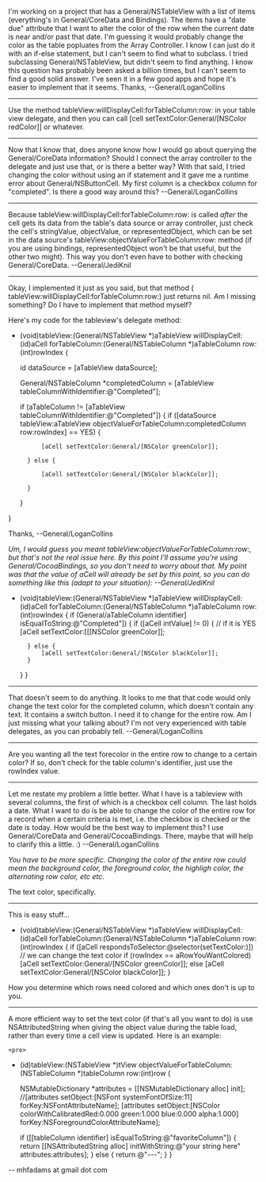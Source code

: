I'm working on a project that has a General/NSTableView with a list of items (everything's in General/CoreData and Bindings). The items have a "date due" attribute that I want to alter the color of the row when the current date is near and/or past that date. I'm guessing it would probably change the color as the table popluates from the Array Controller. I know I can just do it with an if-else statement, but I can't seem to find what to subclass. I tried subclassing General/NSTableView, but didn't seem to find anything. I know this question has probably been asked a billion times, but I can't seem to find a good solid answer. I've seen it in a few good apps and hope it's easier to implement that it seems. Thanks, --General/LoganCollins

----

Use the method tableView:willDisplayCell:forTableColumn:row: in your table view delegate, and then you can call     [cell setTextColor:General/[NSColor redColor]] or whatever.

----

Now that I know that, does anyone know how I would go about querying the General/CoreData information? Should I connect the array controller to the delegate and just use that, or is there a better way? With that said, I tried changing the color without using an if statement and it gave me a runtime error about General/NSButtonCell. My first column is a checkbox column for "completed". Is there a good way around this? --General/LoganCollins

----

Because     tableView:willDisplayCell:forTableColumn:row: is called *after* the cell gets its data from the table's data source or array controller, just check the cell's     stringValue,     objectValue, or     representedObject, which can be set in the data source's     tableView:objectValueForTableColumn:row: method (if you are using bindings,     representedObject won't be that useful, but the other two might). This way you don't even have to bother with checking General/CoreData. --General/JediKnil

----

Okay, I implemented it just as you said, but that method (    tableView:willDisplayCell:forTableColumn:row:) just returns nil. Am I missing something? Do I have to implement that method myself?

Here's my code for the tableview's delegate method:

    
- (void)tableView:(General/NSTableView *)aTableView willDisplayCell:(id)aCell forTableColumn:(General/NSTableColumn *)aTableColumn row:(int)rowIndex {

	id dataSource = [aTableView dataSource];

	General/NSTableColumn *completedColumn = [aTableView tableColumnWithIdentifier:@"Completed"];

	if (aTableColumn != [aTableView tableColumnWithIdentifier:@"Completed"]) {
		if ([dataSource tableView:aTableView objectValueForTableColumn:completedColumn row:rowIndex] == YES) {
		
			[aCell setTextColor:General/[NSColor greenColor]];
		
		} else {
		
			[aCell setTextColor:General/[NSColor blackColor]];
		
		}
	}
	
}


Thanks, --General/LoganCollins

*Um, I would guess you meant     tableView:objectValueForTableColumn:row:, but that's not the real issue here. By this point I'll assume you're using General/CocoaBindings, so you don't need to worry about that. My point was that the value of     aCell will already be set by this point, so you can do something like this (adapt to your situation): --General/JediKnil*
    
- (void)tableView:(General/NSTableView *)aTableView willDisplayCell:(id)aCell forTableColumn:(General/NSTableColumn *)aTableColumn row:(int)rowIndex {
	if (General/aTableColumn identifier] isEqualToString:@"Completed"]) {
		if ([aCell intValue] != 0) { // if it is YES
			[aCell setTextColor:[[[NSColor greenColor]];
		
		} else {
			[aCell setTextColor:General/[NSColor blackColor]];
		}
	}
}


----

That doesn't seem to do anything. It looks to me that that code would only change the text color for the completed column, which doesn't contain any text. It contains a switch button. I need it to change for the entire row. Am I just missing what your talking about? I'm not very experienced with table delegates, as you can probably tell. --General/LoganCollins

----

Are you wanting all the text forecolor in the entire row to change to a certain color? If so, don't check for the table column's identifier, just use the rowIndex value.

----

Let me restate my problem a little better. What I have is a tableview with several columns, the first of which is a checkbox cell column. The last holds a date. What I want to do is be able to change the color of the entire row for a record when a certain criteria is met, i.e. the checkbox is checked or the date is today. How would be the best way to implement this? I use General/CoreData and General/CocoaBindings. There, maybe that will help to clarify this a little. :) --General/LoganCollins

*You have to be more specific. Changing the color of the entire row could mean the background color, the foreground color, the highligh color, the alternating row color, etc etc.*

The text color, specifically.

----

This is easy stuff...

    
- (void)tableView:(General/NSTableView *)aTableView willDisplayCell:(id)aCell forTableColumn:(General/NSTableColumn *)aTableColumn row:(int)rowIndex {
   if ([aCell respondsToSelector:@selector(setTextColor:)]) // we can change the text color
     if (rowIndex == aRowYouWantColored) [aCell setTextColor:General/[NSColor greenColor]];
     else [aCell setTextColor:General/[NSColor blackColor]];
}


How you determine which rows need colored and which ones don't is up to you.

--- 

A more efficient way to set the text color (if that's all you want to do) is use NSAttributedString when giving the object value during the table load, rather than every time a cell view is updated.  Here is an example:

    <pre>
- (id)tableView:(NSTableView *)tView objectValueForTableColumn:(NSTableColumn *)tableColumn row:(int)row {

	NSMutableDictionary *attributes = [[NSMutableDictionary alloc] init];
	//[attributes setObject:[NSFont systemFontOfSize:11] forKey:NSFontAttributeName];
	[attributes setObject:[NSColor colorWithCalibratedRed:0.000 green:1.000 blue:0.000 alpha:1.000] forKey:NSForegroundColorAttributeName];
		
	
	if ([[tableColumn identifier] isEqualToString:@"favoriteColumn"]) {
		return [[NSAttributedString alloc] initWithString:@"your string here" attributes:attributes];
	} else {
		return @"---";
	}
}
</pre>
-- mhfadams at gmail dot com